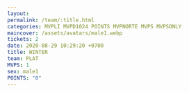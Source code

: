 ```yaml
---
layout: 
permalink: /team/:title.html
categories: MVPLI MVPD1024 POINTS MVPNORTE MVPS MVPSONLY
maincover: /assets/avatars/male1.webp
tickets: 2
date: 2020-08-29 10:29:20 +0700
title: WINTER
team: PLAT
MVPS: 1
sex: male1
POINTS: "0"
---
```

